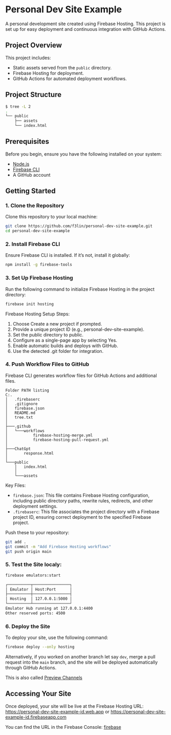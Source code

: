# Personal Dev Site Example

A personal development site created using Firebase Hosting. This project is set up for easy deployment and continuous integration with GitHub Actions.

## Project Overview

This project includes:
- Static assets served from the `public` directory.
- Firebase Hosting for deployment.
- GitHub Actions for automated deployment workflows.

## Project Structure

```bash
$ tree -L 2
.
└── public
    ├── assets
    └── index.html
```


## Prerequisites

Before you begin, ensure you have the following installed on your system:
- [Node.js](https://nodejs.org/)
- [Firebase CLI](https://firebase.google.com/docs/cli)
- A GitHub account

## Getting Started

### 1. Clone the Repository

Clone this repository to your local machine:

```bash
git clone https://github.com/f3lin/personal-dev-site-example.git
cd personal-dev-site-example
```

### 2. Install Firebase CLI
Ensure Firebase CLI is installed. If it’s not, install it globally:

```bash
npm install -g firebase-tools
```

### 3. Set Up Firebase Hosting
Run the following command to initialize Firebase Hosting in the project directory:

```bash
firebase init hosting
```

Firebase Hosting Setup Steps:
1. Choose Create a new project if prompted.
2. Provide a unique project ID (e.g., personal-dev-site-example).
3. Set the public directory to public.
4. Configure as a single-page app by selecting Yes.
5. Enable automatic builds and deploys with GitHub.
6. Use the detected .git folder for integration.

### 4. Push Workflow Files to GitHub
Firebase CLI generates workflow files for GitHub Actions and additional files. 

```text
Folder PATH listing
C:.
│   .firebaserc
│   .gitignore
│   firebase.json
│   README.md
│   tree.txt
│   
├───.github
│   └───workflows
│           firebase-hosting-merge.yml
│           firebase-hosting-pull-request.yml
│           
├───ChatGpt
│       response.html
│       
└───public
    │   index.html
    │   
    └───assets
```
Key Files:

- ``firebase.json``: This file contains Firebase Hosting configuration, including public directory paths, rewrite rules, redirects, and other deployment settings.
- ``.firebaserc``: This file associates the project directory with a Firebase project ID, ensuring correct deployment to the specified Firebase project.

Push these to your repository:

```bash
git add .
git commit -m "Add Firebase Hosting workflows"
git push origin main
```

### 5. Test the Site localy:

```bash
firebase emulators:start

┌──────────┬────────────────┐
│ Emulator │ Host:Port      │
├──────────┼────────────────┤
│ Hosting  │ 127.0.0.1:5000 │
└──────────┴────────────────┘
Emulator Hub running at 127.0.0.1:4400
Other reserved ports: 4500
```

### 6. Deploy the Site
To deploy your site, use the following command:

```bash
firebase deploy --only hosting
```

Alternatively, if you worked on another branch let say ``dev``, merge a pull request into the ``main`` branch, and the site will be deployed automatically through GitHub Actions.

This is also called [Preview Channels](https://firebase.blog/posts/2020/10/preview-channels-firebase-hosting/)

## Accessing Your Site

Once deployed, your site will be live at the Firebase Hosting URL:
https://personal-dev-site-example-id.web.app or https://personal-dev-site-example-id.firebaseapp.com

You can find the URL in the Firebase Console:
[firebase](https://console.firebase.google.com/)